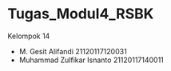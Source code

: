 # Tugas_Modul4_RSBK

Kelompok 14

- M. Gesit Alifandi           21120117120031
- Muhammad Zulfikar Isnanto   21120117140011


